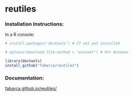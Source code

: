 # reutiles
### Installation Instructions:
In a R console:
```R
# install.packages('devtools') # If not yet installed

# options(download.file.method = "wininet") # For Windows

library(devtools)
install_github("fabarca/reutiles")

```

### Documentation:

[fabarca.github.io/reutiles/](https://fabarca.github.io/reutiles/)
